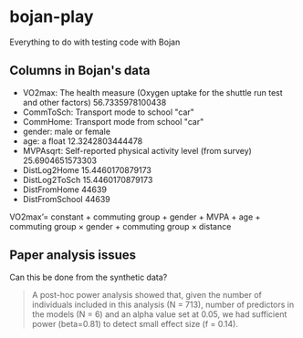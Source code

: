 # bojan-play
Everything to do with testing code with Bojan

## Columns in Bojan's data

 * VO2max: The health measure (Oxygen uptake for the shuttle run test and other factors) 56.7335978100438
 * CommToSch: Transport mode to school "car"
 * CommHome: Transport mode from school "car"
 * gender: male or female
 * age: a float 12.3242803444478
 * MVPAsqrt: Self-reported physical activity level (from survey) 25.6904651573303
 * DistLog2Home 15.4460170879173
 * DistLog2ToSch 15.4460170879173
 * DistFromHome 44639
 * DistFromSchool 44639


 VO2max’= constant + commuting group + gender +
MVPA + age + commuting group × gender + commuting group × distance

## Paper analysis issues

Can this be done from the synthetic data?

> A post-hoc power analysis showed that, given the number of individuals included in this analysis (N = 713), number of predictors in the models (N = 6) and an alpha value set at 0.05, we had sufficient power (beta=0.81) to detect small effect size (f = 0.14).
